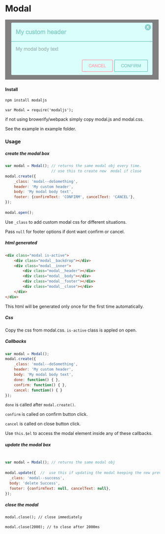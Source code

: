 # Modal
![modal](modal.png)       


#### Install
    npm install modaljs    
    
    var Modal = require('modaljs');

if not using browerify/webpack simply copy modal.js and modal.css.

See the example in example folder.

### Usage  

##### create the modal box
```javascript
var modal = Modal(); // returns the same modal obj every time.
                     // use this to create new  modal if close
modal.create({       
    _class: 'modal--doSomething',
    header: 'My custom header',
    body: 'My modal body text',
    footer: {confirmText: 'CONFIRM', cancelText: 'CANCEL'},
});

modal.open();

```

Use  `_class` to add custom modal css for different situations. 

Pass  `null` for footer options if dont want confirm or cancel.


##### html generated
```html
<div class="modal is-active">
    <div class="modal__backdrop"></div>
    <div class="modal__inner">
        <div class="modal__header"></div>
        <div class="modal__body"></div>
        <div class="modal__footer"></div>
        <div class="modal__close"></div>
    </div>
</div>
```
This html will be generated only once for the first time automatically.


##### Css   
Copy the css from modal.css. `is-active`  class is appled on open.


##### Callbacks
```javascript
var modal = Modal();
modal.create({
    _class: 'modal--doSomething',
    header: 'My custom header',
    body: 'My modal body text',
    done: function() { },
    confirm: function() { },
    cancel: function() { }
});
```

`done` is called after  `modal.create()`.

`confirm` is called on confirm button click.

`cancel` is called  on close button click.

Use  `this.$el`  to access the modal element inside any of these callbacks.


##### update the modal box
```javascript

var modal = Modal(); // returns the same modal obj

modal.update({  //  use this if updating the modal keeping the new prev values.
  _class: 'modal--success',
  body: 'delete Success',
  footer: {confirmText: null, cancelText: null},
});
```

##### close the modal
    modal.close(); // close immediately

    modal.close(2000); // to close after 2000ms
